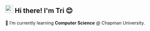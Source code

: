 ## <img src="https://raw.githubusercontent.com/MartinHeinz/MartinHeinz/master/wave.gif" width="25" height="25"/> Hi there! I'm Tri 😊

🌱 I’m currently learning **Computer Science** @ Chapman University.
